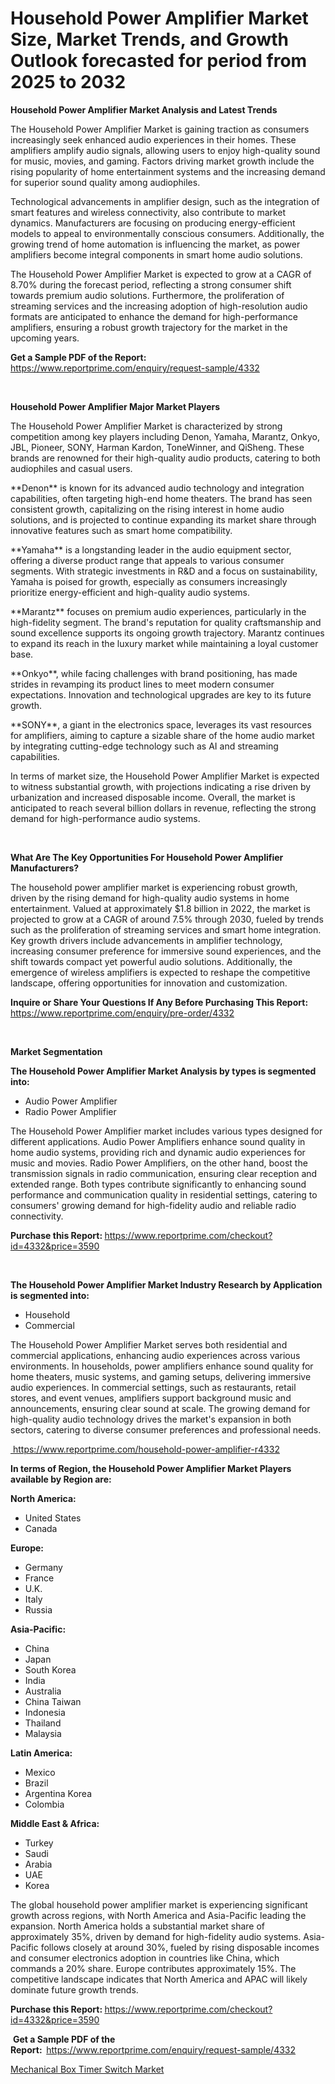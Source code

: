 <p><h1>Household Power Amplifier Market Size, Market Trends, and Growth Outlook forecasted for period from 2025 to 2032</h1></p><p><strong>Household Power Amplifier Market Analysis and Latest Trends</strong></p>
<p><p>The Household Power Amplifier Market is gaining traction as consumers increasingly seek enhanced audio experiences in their homes. These amplifiers amplify audio signals, allowing users to enjoy high-quality sound for music, movies, and gaming. Factors driving market growth include the rising popularity of home entertainment systems and the increasing demand for superior sound quality among audiophiles.</p><p>Technological advancements in amplifier design, such as the integration of smart features and wireless connectivity, also contribute to market dynamics. Manufacturers are focusing on producing energy-efficient models to appeal to environmentally conscious consumers. Additionally, the growing trend of home automation is influencing the market, as power amplifiers become integral components in smart home audio solutions.</p><p>The Household Power Amplifier Market is expected to grow at a CAGR of 8.70% during the forecast period, reflecting a strong consumer shift towards premium audio solutions. Furthermore, the proliferation of streaming services and the increasing adoption of high-resolution audio formats are anticipated to enhance the demand for high-performance amplifiers, ensuring a robust growth trajectory for the market in the upcoming years.</p></p>
<p><strong>Get a Sample PDF of the Report:&nbsp;</strong> <a href="https://www.reportprime.com/enquiry/request-sample/4332?utm_campaign=3221&utm_medium=2&utm_source=Github&utm_content=ia&utm_term=19032025&utm_id=household-power-amplifier">https://www.reportprime.com/enquiry/request-sample/4332</a></p>
<p>&nbsp;</p>
<p><strong>Household Power Amplifier Major Market Players</strong></p>
<p><p>The Household Power Amplifier Market is characterized by strong competition among key players including Denon, Yamaha, Marantz, Onkyo, JBL, Pioneer, SONY, Harman Kardon, ToneWinner, and QiSheng. These brands are renowned for their high-quality audio products, catering to both audiophiles and casual users.</p><p>**Denon** is known for its advanced audio technology and integration capabilities, often targeting high-end home theaters. The brand has seen consistent growth, capitalizing on the rising interest in home audio solutions, and is projected to continue expanding its market share through innovative features such as smart home compatibility.</p><p>**Yamaha** is a longstanding leader in the audio equipment sector, offering a diverse product range that appeals to various consumer segments. With strategic investments in R&D and a focus on sustainability, Yamaha is poised for growth, especially as consumers increasingly prioritize energy-efficient and high-quality audio systems.</p><p>**Marantz** focuses on premium audio experiences, particularly in the high-fidelity segment. The brand's reputation for quality craftsmanship and sound excellence supports its ongoing growth trajectory. Marantz continues to expand its reach in the luxury market while maintaining a loyal customer base.</p><p>**Onkyo**, while facing challenges with brand positioning, has made strides in revamping its product lines to meet modern consumer expectations. Innovation and technological upgrades are key to its future growth.</p><p>**SONY**, a giant in the electronics space, leverages its vast resources for amplifiers, aiming to capture a sizable share of the home audio market by integrating cutting-edge technology such as AI and streaming capabilities.</p><p>In terms of market size, the Household Power Amplifier Market is expected to witness substantial growth, with projections indicating a rise driven by urbanization and increased disposable income. Overall, the market is anticipated to reach several billion dollars in revenue, reflecting the strong demand for high-performance audio systems.</p></p>
<p>&nbsp;</p>
<p><strong>What Are The Key Opportunities For Household Power Amplifier Manufacturers?</strong></p>
<p><p>The household power amplifier market is experiencing robust growth, driven by the rising demand for high-quality audio systems in home entertainment. Valued at approximately $1.8 billion in 2022, the market is projected to grow at a CAGR of around 7.5% through 2030, fueled by trends such as the proliferation of streaming services and smart home integration. Key growth drivers include advancements in amplifier technology, increasing consumer preference for immersive sound experiences, and the shift towards compact yet powerful audio solutions. Additionally, the emergence of wireless amplifiers is expected to reshape the competitive landscape, offering opportunities for innovation and customization.</p></p>
<p><strong>Inquire or Share Your Questions If Any Before Purchasing This Report:</strong> <a href="https://www.reportprime.com/enquiry/pre-order/4332?utm_campaign=3221&utm_medium=2&utm_source=Github&utm_content=ia&utm_term=19032025&utm_id=household-power-amplifier">https://www.reportprime.com/enquiry/pre-order/4332</a></p>
<p>&nbsp;</p>
<p><strong>Market Segmentation</strong></p>
<p><strong>The Household Power Amplifier Market Analysis by types is segmented into:</strong></p>
<p><ul><li>Audio Power Amplifier</li><li>Radio Power Amplifier</li></ul></p>
<p><p>The Household Power Amplifier market includes various types designed for different applications. Audio Power Amplifiers enhance sound quality in home audio systems, providing rich and dynamic audio experiences for music and movies. Radio Power Amplifiers, on the other hand, boost the transmission signals in radio communication, ensuring clear reception and extended range. Both types contribute significantly to enhancing sound performance and communication quality in residential settings, catering to consumers' growing demand for high-fidelity audio and reliable radio connectivity.</p></p>
<p><strong>Purchase this Report:&nbsp;</strong><a href="https://www.reportprime.com/checkout?id=4332&price=3590&utm_campaign=3221&utm_medium=2&utm_source=Github&utm_content=ia&utm_term=19032025&utm_id=household-power-amplifier">https://www.reportprime.com/checkout?id=4332&price=3590</a></p>
<p>&nbsp;</p>
<p><strong>The Household Power Amplifier Market Industry Research by Application is segmented into:</strong></p>
<p><ul><li>Household</li><li>Commercial</li></ul></p>
<p><p>The Household Power Amplifier Market serves both residential and commercial applications, enhancing audio experiences across various environments. In households, power amplifiers enhance sound quality for home theaters, music systems, and gaming setups, delivering immersive audio experiences. In commercial settings, such as restaurants, retail stores, and event venues, amplifiers support background music and announcements, ensuring clear sound at scale. The growing demand for high-quality audio technology drives the market's expansion in both sectors, catering to diverse consumer preferences and professional needs.</p></p>
<p><a href="https://www.reportprime.com/household-power-amplifier-r4332?utm_campaign=3221&utm_medium=2&utm_source=Github&utm_content=ia&utm_term=19032025&utm_id=household-power-amplifier">&nbsp;https://www.reportprime.com/household-power-amplifier-r4332</a></p>
<p><strong>In terms of Region, the Household Power Amplifier Market Players available by Region are:</strong></p>
<p>
    <p> <strong> North America: </strong>
        <ul>
            <li>United States</li>
            <li>Canada</li>
        </ul>
        </p> 
    <p> <strong> Europe: </strong>
        <ul>
            <li>Germany</li>
            <li>France</li>
            <li>U.K.</li>
            <li>Italy</li>
            <li>Russia</li>
        </ul>
        </p> 
    <p> <strong> Asia-Pacific: </strong>
        <ul>
            <li>China</li>
            <li>Japan</li>
            <li>South Korea</li>
            <li>India</li>
            <li>Australia</li>
            <li>China Taiwan</li>
            <li>Indonesia</li>
            <li>Thailand</li>
            <li>Malaysia</li>
        </ul>
        </p> 
    <p> <strong> Latin America: </strong>
        <ul>
            <li>Mexico</li>
            <li>Brazil</li>
            <li>Argentina Korea</li>
            <li>Colombia</li>
        </ul>
        </p> 
    <p> <strong> Middle East & Africa: </strong>
        <ul>
            <li>Turkey</li>
            <li>Saudi</li>
            <li>Arabia</li>
            <li>UAE</li>
            <li>Korea</li>
        </ul>
    </p>
    </p>
<p><p>The global household power amplifier market is experiencing significant growth across regions, with North America and Asia-Pacific leading the expansion. North America holds a substantial market share of approximately 35%, driven by demand for high-fidelity audio systems. Asia-Pacific follows closely at around 30%, fueled by rising disposable incomes and consumer electronics adoption in countries like China, which commands a 20% share. Europe contributes approximately 15%. The competitive landscape indicates that North America and APAC will likely dominate future growth trends.</p></p>
<p><strong>Purchase this Report: </strong><a href="https://www.reportprime.com/checkout?id=4332&price=3590&utm_campaign=3221&utm_medium=2&utm_source=Github&utm_content=ia&utm_term=19032025&utm_id=household-power-amplifier">https://www.reportprime.com/checkout?id=4332&price=3590</a></p>
<p>&nbsp;<strong>Get a Sample PDF of the Report:&nbsp;&nbsp;</strong><a href="https://www.reportprime.com/enquiry/request-sample/4332?utm_campaign=3221&utm_medium=2&utm_source=Github&utm_content=ia&utm_term=19032025&utm_id=household-power-amplifier">https://www.reportprime.com/enquiry/request-sample/4332</a></p>
<p><strong></strong></p>
<p><p><a href="https://github.com/duscarajlha/Market-Research-Report-List-1/blob/main/mechanical-box-timer-switch-market.md?utm_campaign=3221&utm_medium=2&utm_source=Github&utm_content=ia&utm_term=19032025&utm_id=household-power-amplifier">Mechanical Box Timer Switch Market</a></p></p>